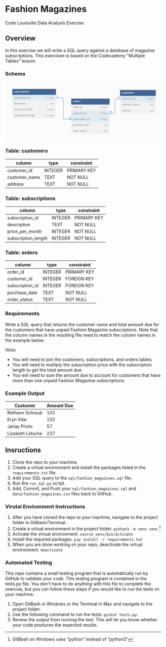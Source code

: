 # Fashion Magazines
Code Louisville Data Analysis Exercise


## Overview

In this exercise we will write a SQL query against a database of magazine 
subscriptions. This exercisee is based on the Codecademy "Multiple Tables" 
lesson.

### Schema
![database schema](img/schema.png)

### Table: customers
| column | type | constraint |
| ------ | ---- | ---------- |
| customer_id | INTEGER | PRIMARY KEY |
| customer_name | TEXT | NOT NULL |
| address | TEXT | NOT NULL |


### Table: subscriptions
| column | type | constraint |
| ------ | ---- | ---------- |
| subscription_id | INTEGER | PRIMARY KEY |
| description | TEXT | NOT NULL |
| price_per_month | INTEGER | NOT NULL |
| subscription_length | INTEGER | NOT NULL |

### Table: orders
| column | type | constraint |
| ------ | ---- | ---------- |
| order_id | INTEGER | PRIMARY KEY |
| customer_id | INTEGER | FOREIGN KEY |
| subscription_id | INTEGER | FOREIGN KEY |
| purchase_date | TEXT | NOT NULL |
| order_status | TEXT | NOT NULL |

### Requirements

Write a SQL query that returns the customer name and total amount due for the 
customers that have unpaid Fashion Magazine subscriptions. Note that the column 
names in the resulting file need to match the column names in the example below.

Hints
- You will need to join the customers, subscriptions, and orders tables
- You will need to multiply the subscirption price with the subscription length
to get the total amount due
- You will need to sum the amount due to account for customers that have more 
than one unpaid Fashion Magazine subscriptions
### Example Output

| Customer | Amount Due |
| -------- | ---------- |
| Bethann Schraub | 102 |
| Eryn Vilar | 102 |
| Janay Priolo | 57 |
| Lizabeth Letsche | 237 |


## Insructions

1. Clone the repo to your machine.
1. Create a virtual environment and install the packages listed in the `requirements.txt` file.
1. Add your SQL query to the `sql/fashion_magazines.sql` file.
1. Run the `run_sql.py` script.
1. Add, Commit, and Push your `sql/fashion_magazines.sql` and `data/fashion_magazines.csv` files back to GitHub.

###  Virutal Environment Instructions

1. After you have cloned the repo to your machine, navigate to the project folder in GitBash/Terminal.
1. Create a virtual environment in the project folder. `python3 -m venv venv` [^1]
1. Activate the virtual environment. `source venv/bin/activate`
1. Install the required packages. `pip install -r requirements.txt`
1. When you are done working on your repo, deactivate the virtual environment. `deactivate`

[^1]: GitBash on Windows uses “python” instead of “python3”

### Automated Testing

This repo contains a small testing program that is automatically run by GitHub to validate your code. This testing program is contained in the tests.py file. You don't have to do anything with this file to complete the exercise, but you can follow these steps if you would like to run the tests on your machine.

1. Open GitBash in Windows or the Terminal in Mac and navigate to the project folder.
1. Use the following command to run the tests: `pytest tests.py`. 
1. Review the output from running the test. This will let you know whether your code produces the expected results.